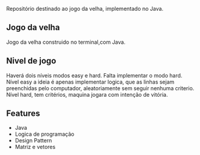 Repositório destinado ao jogo da velha, implementado no Java.

## Jogo da velha

Jogo da velha construido no terminal,com Java.

## Nivel de jogo
Haverá dois níveis modos easy e hard.
Falta implementar o modo hard.
Nível easy a ideia é apenas implementar  logica, que as linhas sejam preenchidas pelo computador, aleatoriamente sem seguir nenhuma criterio.
Nível hard, tem critérios, maquina jogara com intenção de vitória.

## Features
- Java
- Logica de programação
- Design Pattern
- Matriz e vetores

